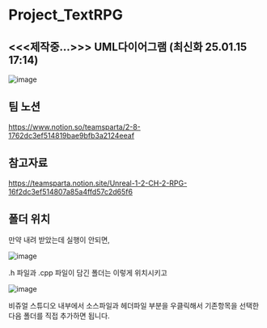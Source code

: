 # Project_TextRPG

## <<<제작중...>>> UML다이어그램 (최신화 25.01.15 17:14)
![image](https://github.com/user-attachments/assets/7fa72639-3f56-4bea-bb96-8b73e221d3c4)


## 팀 노션
https://www.notion.so/teamsparta/2-8-1762dc3ef514819bae9bfb3a2124eeaf

## 참고자료
https://teamsparta.notion.site/Unreal-1-2-CH-2-RPG-16f2dc3ef514807a85a4ffd57c2d65f6

## 폴더 위치
만약 내려 받았는데 실행이 안되면,

![image](https://github.com/user-attachments/assets/ae86a4af-cc1d-4f4b-ad8b-e85f71b9e59f)

.h 파일과 .cpp 파일이 담긴 폴더는 이렇게 위치시키고 

![image](https://github.com/user-attachments/assets/85edb47a-37d6-4cb9-a47e-436c720a556c)

비쥬얼 스튜디오 내부에서 소스파일과 헤더파일 부분을 우클릭해서 기존항목을 선택한 다음 폴더를 직접 추가하면 됩니다.


